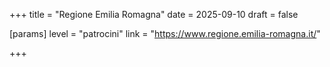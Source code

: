 +++
title = "Regione Emilia Romagna"
date = 2025-09-10
draft = false

[params]
level = "patrocini"
link = "https://www.regione.emilia-romagna.it/"

+++

